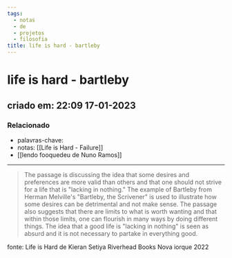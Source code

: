 ```yaml
---
tags:
  - notas
  - de
  - projetos
  - filosofia
title: life is hard - bartleby
---
```

# life is hard - bartleby
## criado em: 22:09 17-01-2023

### Relacionado
- palavras-chave: 
- notas: [[Life is Hard - Failure]]
- [[lendo fooquedeu de Nuno Ramos]]
---
>The passage is discussing the idea that some desires and preferences are more valid than others and that one should not strive for a life that is "lacking in nothing." The example of Bartleby from Herman Melville's "Bartleby, the Scrivener" is used to illustrate how some desires can be detrimental and not make sense. The passage also suggests that there are limits to what is worth wanting and that within those limits, one can flourish in many ways by doing different things. The idea that a good life is "lacking in nothing" is seen as absurd and it is not necessary to partake in everything good.

fonte: 
Life is Hard de Kieran Setiya
Riverhead Books
Nova iorque 2022

